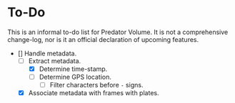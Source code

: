 # To-Do

This is an informal to-do list for Predator Volume. It is not a comprehensive change-log, nor is it an official declaration of upcoming features.

- [] Handle metadata.
    - [ ] Extract metadata.
        - [X] Determine time-stamp.
        - [ ] Determine GPS location.
            - [ ] Filter characters before `-` signs.
    - [X] Associate metadata with frames with plates.

